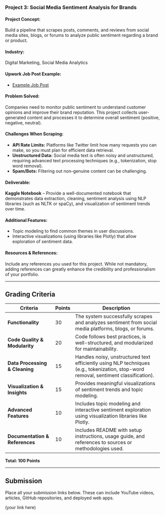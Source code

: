 ### **Project 3: Social Media Sentiment Analysis for Brands**

#### **Project Concept:**  
Build a pipeline that scrapes posts, comments, and reviews from social media sites, blogs, or forums to analyze public sentiment regarding a brand or product.

#### **Industry:**  
Digital Marketing, Social Media Analytics

#### **Upwork Job Post Example:**  
- [Example Job Post](https://www.upwork.com/jobs/~021758421868385800192)

#### **Problem Solved:**  
Companies need to monitor public sentiment to understand customer opinions and improve their brand reputation. This project collects user-generated content and processes it to determine overall sentiment (positive, negative, neutral).

#### **Challenges When Scraping:**  
- **API Rate Limits:** Platforms like Twitter limit how many requests you can make, so you must plan for efficient data retrieval.  
- **Unstructured Data:** Social media text is often noisy and unstructured, requiring advanced text processing techniques (e.g., tokenization, stop word removal).  
- **Spam/Bots:** Filtering out non-genuine content can be challenging.

#### **Deliverable:**  
**Kaggle Notebook** – Provide a well-documented notebook that demonstrates data extraction, cleaning, sentiment analysis using NLP libraries (such as NLTK or spaCy), and visualization of sentiment trends over time.

#### **Additional Features:**  
- Topic modeling to find common themes in user discussions.  
- Interactive visualizations (using libraries like Plotly) that allow exploration of sentiment data.

#### **Resources & References:**  
Include any references you used for this project. While not mandatory, adding references can greatly enhance the credibility and professionalism of your portfolio.

---

## **Grading Criteria**

| **Criteria**                   | **Points** | **Description**                                                                                                                           |
| ------------------------------ | ---------- | --------------------------------------------------------------------------------------------------------------------------------------- |
| **Functionality**              | 30         | The system successfully scrapes and analyzes sentiment from social media platforms, blogs, or forums. |
| **Code Quality & Modularity**  | 20         | Code follows best practices, is well-structured, and modularized for maintainability.                                                  |
| **Data Processing & Cleaning** | 15         | Handles noisy, unstructured text efficiently using NLP techniques (e.g., tokenization, stop-word removal, sentiment classification).   |
| **Visualization & Insights**   | 15         | Provides meaningful visualizations of sentiment trends and topic modeling.                                                             |
| **Advanced Features**          | 10         | Includes topic modeling and interactive sentiment exploration using visualization libraries like Plotly.                               |
| **Documentation & References** | 10         | Includes README with setup instructions, usage guide, and references to sources or methodologies used.                                |

**Total: 100 Points**

---

## **Submission**

Place all your submission links below. These can include YouTube videos, articles, GitHub repositories, and deployed web apps.

(your link here)